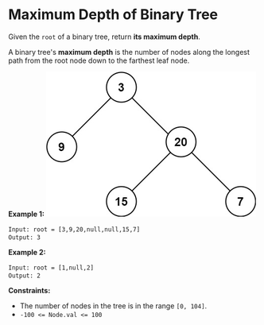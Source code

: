 # Maximum Depth of Binary Tree

Given the `root` of a binary tree, return __its maximum depth__.

A binary tree's **maximum depth** is the number of nodes along the longest path from the root node down to the farthest leaf node.

 **Example 1:**
 ![Example 1](./tmp-tree.jpg)

```
Input: root = [3,9,20,null,null,15,7]
Output: 3
```

**Example 2:**
```
Input: root = [1,null,2]
Output: 2
```

**Constraints:**
* The number of nodes in the tree is in the range `[0, 104]`.
* `-100 <= Node.val <= 100`
